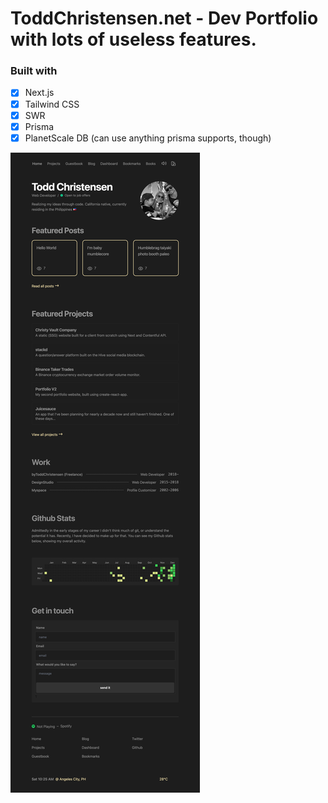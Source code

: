 # ToddChristensen.net - Dev Portfolio with lots of useless features.

### Built with

- [x] Next.js
- [x] Tailwind CSS
- [x] SWR
- [x] Prisma
- [x] PlanetScale DB (can use anything prisma supports, though)

![screenshot](./screenshot.png)